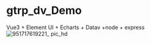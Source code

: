 # gtrp_dv_Demo
Vue3 + Element UI + Echarts + Datav +node + express
![951717619221_ pic_hd](https://github.com/A-hxin/gtrp_dv_Demo/assets/79702457/6abb1ccd-0e12-40c5-bc26-25c8de86e955)
